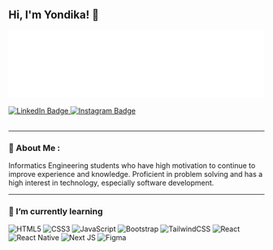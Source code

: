 ## Hi, I'm Yondika! 👋
![Alt text](/readmebox.svg "readmebox")
<div id="badges">
  <a href="https://www.linkedin.com/in/yondika-vio-landa-a37206219">
    <img src="https://img.shields.io/badge/LinkedIn-blue?style=for-the-badge&logo=linkedin&logoColor=white" alt="LinkedIn Badge"/>
  </a>
  <a href="https://instagram.com/yondikavl_">
    <img src="https://img.shields.io/badge/Instagram-red?style=for-the-badge&logo=instagram&logoColor=white" alt="Instagram Badge"/>
  </a>
</div>

<img src="https://komarev.com/ghpvc/?username=yondikavl&style=flat-square&color=blue" alt=""/>

---

### 🚀 About Me :

Informatics Engineering students who have high motivation to continue to improve experience and knowledge. Proficient in problem solving and has a high interest in technology, especially software development.

---

### 🌱 I’m currently learning

![HTML5](https://img.shields.io/badge/html5-%23E34F26.svg?style=for-the-badge&logo=html5&logoColor=white) ![CSS3](https://img.shields.io/badge/css3-%231572B6.svg?style=for-the-badge&logo=css3&logoColor=white) ![JavaScript](https://img.shields.io/badge/javascript-%23323330.svg?style=for-the-badge&logo=javascript&logoColor=%23F7DF1E) ![Bootstrap](https://img.shields.io/badge/bootstrap-%23563D7C.svg?style=for-the-badge&logo=bootstrap&logoColor=white) ![TailwindCSS](https://img.shields.io/badge/tailwindcss-%2338B2AC.svg?style=for-the-badge&logo=tailwind-css&logoColor=white) ![React](https://img.shields.io/badge/react-%2320232a.svg?style=for-the-badge&logo=react&logoColor=%2361DAFB) ![React Native](https://img.shields.io/badge/react_native-%2320232a.svg?style=for-the-badge&logo=react&logoColor=%2361DAFB) ![Next JS](https://img.shields.io/badge/Next-black?style=for-the-badge&logo=next.js&logoColor=white) ![Figma](https://img.shields.io/badge/figma-%23F24E1E.svg?style=for-the-badge&logo=figma&logoColor=white)
